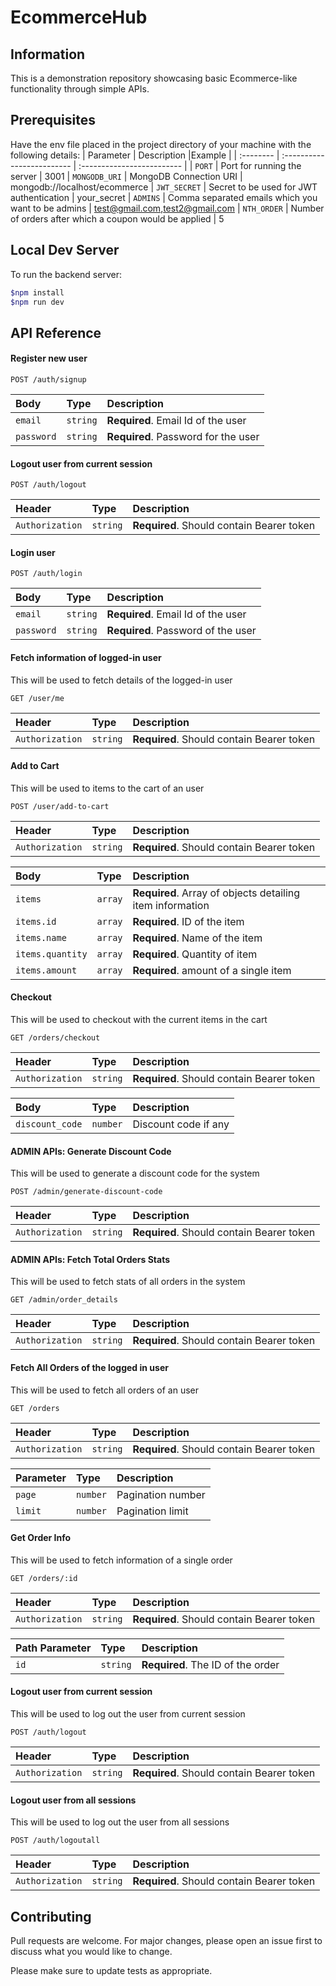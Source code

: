 # EcommerceHub

## Information
This is a demonstration repository showcasing basic Ecommerce-like functionality through simple APIs.

## Prerequisites
Have the env file placed in the project directory of your machine with the following details:
| Parameter | Description                |Example                |
| :-------- | :------------------------- | :------------------------- |
| `PORT` | Port for running the server | 3001
| `MONGODB_URI` | MongoDB Connection URI | mongodb://localhost/ecommerce
| `JWT_SECRET` | Secret to be used for JWT authentication | your_secret
| `ADMINS` | Comma separated emails which you want to be admins | test@gmail.com,test2@gmail.com
| `NTH_ORDER` | Number of orders after which a coupon would be applied | 5

## Local Dev Server
To run the backend server:
```bash
$npm install
$npm run dev
```

## API Reference

#### Register new user
```http
POST /auth/signup
```

| Body | Type     | Description                |
| :-------- | :------- | :------------------------- |
| `email` | `string` | **Required**. Email Id of the user |
| `password` | `string` | **Required**. Password for the user |

#### Logout user from current session
```http
POST /auth/logout
```

| Header | Type     | Description                |
| :-------- | :------- | :------------------------- |
| `Authorization` | `string` | **Required**. Should contain Bearer token |

#### Login user
```http
POST /auth/login
```

| Body | Type     | Description                |
| :-------- | :------- | :------------------------- |
| `email` | `string` | **Required**. Email Id of the user |
| `password` | `string` | **Required**. Password of the user |

#### Fetch information of logged-in user
This will be used to fetch details of the logged-in user

```http
GET /user/me
```
| Header | Type     | Description                |
| :-------- | :------- | :------------------------- |
| `Authorization` | `string` | **Required**. Should contain Bearer token |

#### Add to Cart
This will be used to items to the cart of an user

```http
POST /user/add-to-cart
```
| Header | Type     | Description                |
| :-------- | :------- | :------------------------- |
| `Authorization` | `string` | **Required**. Should contain  Bearer token |

| Body | Type     | Description                |
| :-------- | :------- | :------------------------- |
| `items` | `array` | **Required**. Array of objects detailing item information |
| `items.id` | `array` | **Required**. ID of the item |
| `items.name` | `array` | **Required**. Name of the item |
| `items.quantity` | `array` | **Required**. Quantity of item |
| `items.amount` | `array` | **Required**. amount of a single item |


#### Checkout
This will be used to checkout with the current items in the cart

```http
GET /orders/checkout
```
| Header | Type     | Description                |
| :-------- | :------- | :------------------------- |
| `Authorization` | `string` | **Required**. Should contain Bearer token |

| Body | Type     | Description                |
| :-------- | :------- | :------------------------- |
| `discount_code` | `number` | Discount code if any |

#### **ADMIN APIs**: Generate Discount Code
This will be used to generate a discount code for the system

```http
POST /admin/generate-discount-code
```
| Header | Type     | Description                |
| :-------- | :------- | :------------------------- |
| `Authorization` | `string` | **Required**. Should contain Bearer token |

#### **ADMIN APIs**: Fetch Total Orders Stats
This will be used to fetch stats of all orders in the system

```http
GET /admin/order_details
```
| Header | Type     | Description                |
| :-------- | :------- | :------------------------- |
| `Authorization` | `string` | **Required**. Should contain  Bearer token |

#### Fetch All Orders of the logged in user
This will be used to fetch all orders of an user

```http
GET /orders
```
| Header | Type     | Description                |
| :-------- | :------- | :------------------------- |
| `Authorization` | `string` | **Required**. Should contain Bearer token |

| Parameter | Type     | Description                |
| :-------- | :------- | :------------------------- |
| `page` | `number` | Pagination number |
| `limit` | `number` | Pagination limit |

#### Get Order Info
This will be used to fetch information of a single order

```http
GET /orders/:id
```
| Header | Type     | Description                |
| :-------- | :------- | :------------------------- |
| `Authorization` | `string` | **Required**. Should contain Bearer token |

| Path Parameter | Type     | Description                |
| :-------- | :------- | :------------------------- |
| `id` | `string` | **Required**. The ID of the order |

#### Logout user from current session
This will be used to log out the user from current session

```http
POST /auth/logout
```

| Header | Type     | Description                |
| :-------- | :------- | :------------------------- |
| `Authorization` | `string` | **Required**. Should contain  Bearer token |

#### Logout user from all sessions
This will be used to log out the user from all sessions

```http
POST /auth/logoutall
```

| Header | Type     | Description                |
| :-------- | :------- | :------------------------- |
| `Authorization` | `string` | **Required**. Should contain  Bearer token |

## Contributing

Pull requests are welcome. For major changes, please open an issue first
to discuss what you would like to change.

Please make sure to update tests as appropriate.